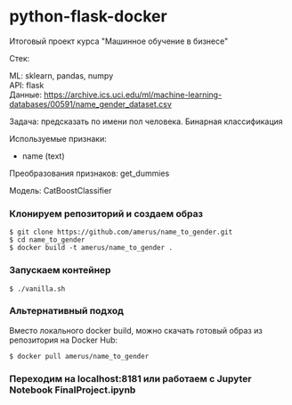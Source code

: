 # python-flask-docker
Итоговый проект курса "Машинное обучение в бизнесе"

Стек:

ML: sklearn, pandas, numpy<br>
API: flask<br>
Данные: https://archive.ics.uci.edu/ml/machine-learning-databases/00591/name_gender_dataset.csv

Задача: предсказать по имени пол человека. Бинарная классификация

Используемые признаки:
- name (text)

Преобразования признаков: get_dummies

Модель: CatBoostClassifier

### Клонируем репозиторий и создаем образ
```
$ git clone https://github.com/amerus/name_to_gender.git
$ cd name_to_gender
$ docker build -t amerus/name_to_gender .
```

### Запускаем контейнер

```
$ ./vanilla.sh
```

### Альтернативный подход
Вместо локального docker build, можно скачать готовый образ из репозитория на Docker Hub: 
```
$ docker pull amerus/name_to_gender 
```

### Переходим на localhost:8181 или работаем с Jupyter Notebook FinalProject.ipynb
